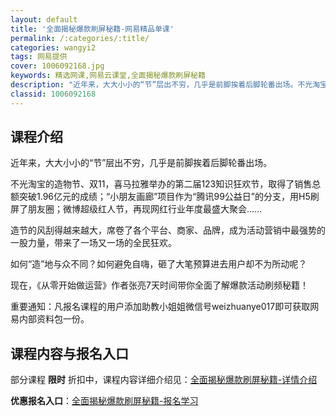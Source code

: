 ```yaml
---
layout: default
title: '全面揭秘爆款刷屏秘籍-网易精品单课'
permalink: /:categories/:title/
categories: wangyi2
tags: 网易提供
cover: 1006092168.jpg
keywords: 精选网课,网易云课堂,全面揭秘爆款刷屏秘籍
description: "近年来，大大小小的“节”层出不穷，几乎是前脚挨着后脚轮番出场。不光淘宝的造物节、双11，喜马拉雅举办的第二届123知识狂欢节，取得了销售总额突破1.96亿元的成绩；“小朋友画廊”项目作为“腾"
classid: 1006092168
---
```


## 课程介绍

近年来，大大小小的“节”层出不穷，几乎是前脚挨着后脚轮番出场。

不光淘宝的造物节、双11，喜马拉雅举办的第二届123知识狂欢节，取得了销售总额突破1.96亿元的成绩；“小朋友画廊”项目作为“腾讯99公益日”的分支，用H5刷屏了朋友圈；微博超级红人节，再现网红行业年度最盛大聚会......

造节的风刮得越来越大，席卷了各个平台、商家、品牌，成为活动营销中最强势的一股力量，带来了一场又一场的全民狂欢。

如何“造”地与众不同？如何避免自嗨，砸了大笔预算进去用户却不为所动呢？

现在，《从零开始做运营》作者张亮7天时间带你全面了解爆款活动刷频秘籍！

重要通知：凡报名课程的用户添加助教小姐姐微信号weizhuanye017即可获取网易内部资料包一份。

## 课程内容与报名入口

部分课程 **限时** 折扣中，课程内容详细介绍见：[全面揭秘爆款刷屏秘籍-详情介绍](https://study.163.com/course/introduction/1006092168.htm?share=1&shareId=1025206652&utm_campaign=share&utm_medium=iphoneShare&utm_source=&utm_u=1025206652)

**优惠报名入口**：[全面揭秘爆款刷屏秘籍-报名学习](https://study.163.com/course/introduction/1006092168.htm?share=1&shareId=1025206652&utm_campaign=share&utm_medium=iphoneShare&utm_source=&utm_u=1025206652)

